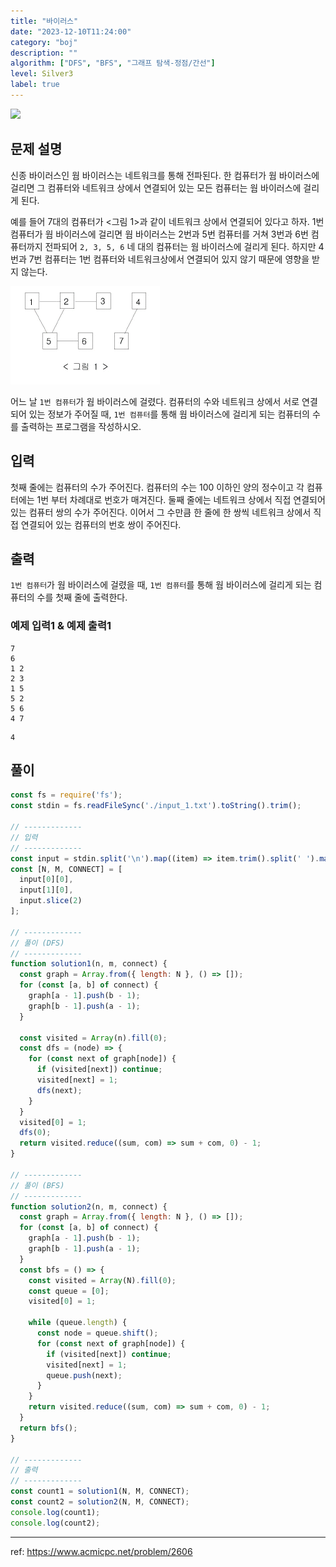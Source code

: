 ```yaml
---
title: "바이러스"
date: "2023-12-10T11:24:00"
category: "boj"
description: ""
algorithm: ["DFS", "BFS", "그래프 탐색-정점/간선"]
level: Silver3
label: true
---
```


<img src="https://d2gd6pc034wcta.cloudfront.net/tier/8.svg" style="width: 20px" />

## 문제 설명

신종 바이러스인 웜 바이러스는 네트워크를 통해 전파된다. 한 컴퓨터가 웜 바이러스에 걸리면 그 컴퓨터와 네트워크 상에서 연결되어 있는 모든 컴퓨터는 웜 바이러스에 걸리게 된다.

예를 들어 7대의 컴퓨터가 <그림 1>과 같이 네트워크 상에서 연결되어 있다고 하자. 1번 컴퓨터가 웜 바이러스에 걸리면 웜 바이러스는 2번과 5번 컴퓨터를 거쳐 3번과 6번 컴퓨터까지 전파되어 `2, 3, 5, 6` 네 대의 컴퓨터는 웜 바이러스에 걸리게 된다. 하지만 4번과 7번 컴퓨터는 1번 컴퓨터와 네트워크상에서 연결되어 있지 않기 때문에 영향을 받지 않는다.

<img src="https://raw.githubusercontent.com/hxxtae/algorithm/main/blog/assets/boj/바이러스_1.png" alt="바이러스_1" />

어느 날 `1번 컴퓨터`가 웜 바이러스에 걸렸다. 컴퓨터의 수와 네트워크 상에서 서로 연결되어 있는 정보가 주어질 때, `1번 컴퓨터`를 통해 웜 바이러스에 걸리게 되는 컴퓨터의 수를 출력하는 프로그램을 작성하시오.

## 입력

첫째 줄에는 컴퓨터의 수가 주어진다. 컴퓨터의 수는 100 이하인 양의 정수이고 각 컴퓨터에는 1번 부터 차례대로 번호가 매겨진다. 둘째 줄에는 네트워크 상에서 직접 연결되어 있는 컴퓨터 쌍의 수가 주어진다. 이어서 그 수만큼 한 줄에 한 쌍씩 네트워크 상에서 직접 연결되어 있는 컴퓨터의 번호 쌍이 주어진다.

## 출력

`1번 컴퓨터`가 웜 바이러스에 걸렸을 때, `1번 컴퓨터`를 통해 웜 바이러스에 걸리게 되는 컴퓨터의 수를 첫째 줄에 출력한다.

### 예제 입력1 & 예제 출력1

~~~text
7
6
1 2
2 3
1 5
5 2
5 6
4 7

~~~

~~~text
4

~~~

## 풀이

~~~javascript
const fs = require('fs');
const stdin = fs.readFileSync('./input_1.txt').toString().trim();

// -------------
// 입력
// -------------
const input = stdin.split('\n').map((item) => item.trim().split(' ').map(Number));
const [N, M, CONNECT] = [
  input[0][0],
  input[1][0],
  input.slice(2)
];

// -------------
// 풀이 (DFS)
// -------------
function solution1(n, m, connect) {
  const graph = Array.from({ length: N }, () => []);
  for (const [a, b] of connect) {
    graph[a - 1].push(b - 1);
    graph[b - 1].push(a - 1);
  }

  const visited = Array(n).fill(0);
  const dfs = (node) => {
    for (const next of graph[node]) {
      if (visited[next]) continue;
      visited[next] = 1;
      dfs(next);
    }
  }
  visited[0] = 1;
  dfs(0);
  return visited.reduce((sum, com) => sum + com, 0) - 1;
}

// -------------
// 풀이 (BFS)
// -------------
function solution2(n, m, connect) {
  const graph = Array.from({ length: N }, () => []);
  for (const [a, b] of connect) {
    graph[a - 1].push(b - 1);
    graph[b - 1].push(a - 1);
  }
  const bfs = () => {
    const visited = Array(N).fill(0);
    const queue = [0];
    visited[0] = 1;

    while (queue.length) {
      const node = queue.shift();
      for (const next of graph[node]) {
        if (visited[next]) continue;
        visited[next] = 1;
        queue.push(next);
      }
    }
    return visited.reduce((sum, com) => sum + com, 0) - 1;
  }
  return bfs();
}

// -------------
// 출력
// -------------
const count1 = solution1(N, M, CONNECT);
const count2 = solution2(N, M, CONNECT);
console.log(count1);
console.log(count2);
~~~

---

ref: https://www.acmicpc.net/problem/2606